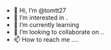 - 👋 Hi, I’m @tomtt27 
- 👀 I’m interested in .
- 🌱 I’m currently learning 
- 💞️ I’m looking to collaborate on ..
- 📫 How to reach me ....

<!---
tomtt27/tomtt27 is a ✨ special ✨ repository because its `README.md` (this file) appears on your GitHub profile.
You can click the Preview link to take a look at your changes.
--->
